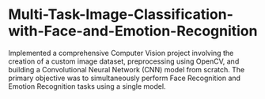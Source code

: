 # Multi-Task-Image-Classification-with-Face-and-Emotion-Recognition

Implemented a comprehensive Computer Vision project involving the creation of a custom image dataset,
preprocessing using OpenCV, and building a Convolutional Neural Network (CNN) model from scratch.
The primary objective was to simultaneously perform Face Recognition and Emotion Recognition tasks using a single model.
